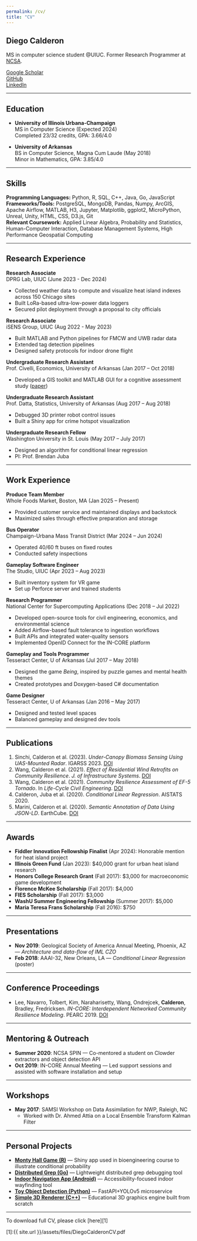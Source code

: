 ```yaml
---
permalink: /cv/
title: "CV"
---
```


## Diego Calderon
MS in computer science student @UIUC. Former Research Programmer at [NCSA](https://www.ncsa.illinois.edu/).

<i class="fa fa-graduation-cap"></i> [Google Scholar](https://scholar.google.com/citations?user=uiWCtzcAAAAJ&hl=en&oi=ao)  
<i class="fab fa-fw fa-github"></i> [GitHub](https://github.com/calderondiego)  
<i class="fab fa-fw fa-linkedin-in"></i> [LinkedIn](https://www.linkedin.com/in/diego-calderon-82a2b911a/)

---

## Education
* **University of Illinois Urbana-Champaign**  
  MS in Computer Science (Expected 2024)  
  Completed 23/32 credits, GPA: 3.66/4.0

* **University of Arkansas**  
  BS in Computer Science, Magna Cum Laude (May 2018)  
  Minor in Mathematics, GPA: 3.85/4.0

---

## Skills
**Programming Languages:** Python, R, SQL, C++, Java, Go, JavaScript  
**Frameworks/Tools:** PostgreSQL, MongoDB, Pandas, Numpy, ArcGIS, Apache Airflow, MATLAB, H3, Jupyter, Matplotlib, ggplot2, MicroPython, Unreal, Unity, HTML, CSS, D3.js, Git  
**Relevant Coursework:** Applied Linear Algebra, Probability and Statistics, Human-Computer Interaction, Database Management Systems, High Performance Geospatial Computing

---

## Research Experience
**Research Associate**  
DPRG Lab, UIUC (June 2023 - Dec 2024)  
- Collected weather data to compute and visualize heat island indexes across 150 Chicago sites  
- Built LoRa-based ultra-low-power data loggers  
- Secured pilot deployment through a proposal to city officials

**Research Associate**  
iSENS Group, UIUC (Aug 2022 - May 2023)  
- Built MATLAB and Python pipelines for FMCW and UWB radar data  
- Extended tag detection pipelines  
- Designed safety protocols for indoor drone flight

**Undergraduate Research Assistant**  
Prof. Civelli, Economics, University of Arkansas (Jan 2017 – Oct 2018)  
- Developed a GIS toolkit and MATLAB GUI for a cognitive assessment study ([paper](https://www.nowpublishers.com/article/Details/RBE-0081))

**Undergraduate Research Assistant**  
Prof. Datta, Statistics, University of Arkansas (Aug 2017 – Aug 2018)  
- Debugged 3D printer robot control issues  
- Built a Shiny app for crime hotspot visualization

**Undergraduate Research Fellow**  
Washington University in St. Louis (May 2017 – July 2017)  
- Designed an algorithm for conditional linear regression  
- PI: Prof. Brendan Juba

---

## Work Experience
**Produce Team Member**  
Whole Foods Market, Boston, MA (Jan 2025 – Present)  
- Provided customer service and maintained displays and backstock  
- Maximized sales through effective preparation and storage

**Bus Operator**  
Champaign-Urbana Mass Transit District (Mar 2024 – Jun 2024)  
- Operated 40/60 ft buses on fixed routes  
- Conducted safety inspections

**Gameplay Software Engineer**  
The Studio, UIUC (Apr 2023 – Aug 2023)  
- Built inventory system for VR game  
- Set up Perforce server and trained students

**Research Programmer**  
National Center for Supercomputing Applications (Dec 2018 – Jul 2022)  
- Developed open-source tools for civil engineering, economics, and environmental science  
- Added Airflow-based fault tolerance to ingestion workflows  
- Built APIs and integrated water-quality sensors  
- Implemented OpenID Connect for the IN-CORE platform

**Gameplay and Tools Programmer**  
Tesseract Center, U of Arkansas (Jul 2017 – May 2018)  
- Designed the game *Being*, inspired by puzzle games and mental health themes  
- Created prototypes and Doxygen-based C# documentation

**Game Designer**  
Tesseract Center, U of Arkansas (Jan 2016 – May 2017)  
- Designed and tested level spaces  
- Balanced gameplay and designed dev tools

---

## Publications
1. Sinchi, Calderon et al. (2023). *Under-Canopy Biomass Sensing Using UAS-Mounted Radar*. IGARSS 2023. [DOI](https://doi.org/10.1109/IGARSS52108.2023.10282771)  
2. Wang, Calderon et al. (2021). *Effect of Residential Wind Retrofits on Community Resilience*. *J. of Infrastructure Systems*. [DOI](https://doi.org/10.1061/(ASCE)IS.1943-555X.0000642)  
3. Wang, Calderon et al. (2021). *Community Resilience Assessment of EF-5 Tornado*. In *Life-Cycle Civil Engineering*. [DOI](https://doi.org/10.1201/9780429343292-49)  
4. Calderon, Juba et al. (2020). *Conditional Linear Regression*. AISTATS 2020.  
5. Marini, Calderon et al. (2020). *Semantic Annotation of Data Using JSON-LD*. EarthCube. [DOI](https://doi.org/10.1002/essoar.10504143.1)

---

## Awards
* **Fiddler Innovation Fellowship Finalist** (Apr 2024): Honorable mention for heat island project  
* **Illinois Green Fund** (Jan 2023): $40,000 grant for urban heat island research  
* **Honors College Research Grant** (Fall 2017): $3,000 for macroeconomic game development  
* **Florence McKee Scholarship** (Fall 2017): $4,000  
* **FIES Scholarship** (Fall 2017): $3,000  
* **WashU Summer Engineering Fellowship** (Summer 2017): $5,000  
* **Maria Teresa Frans Scholarship** (Fall 2016): $750

---

## Presentations
* **Nov 2019**: Geological Society of America Annual Meeting, Phoenix, AZ — *Architecture and data-flow of IML CZO*  
* **Feb 2018**: AAAI-32, New Orleans, LA — *Conditional Linear Regression* (poster)

---

## Conference Proceedings
* Lee, Navarro, Tolbert, Kim, Naraharisetty, Wang, Ondrejcek, **Calderon**, Bradley, Fredricksen. *IN-CORE: Interdependent Networked Community Resilience Modeling*. PEARC 2019. [DOI](https://doi.org/10.1145/3332186.3333150)

---

## Mentoring & Outreach
* **Summer 2020**: NCSA SPIN — Co-mentored a student on Clowder extractors and object detection API  
* **Oct 2019**: IN-CORE Annual Meeting — Led support sessions and assisted with software installation and setup

---

## Workshops
* **May 2017**: SAMSI Workshop on Data Assimilation for NWP, Raleigh, NC  
  - Worked with Dr. Ahmed Attia on a Local Ensemble Transform Kalman Filter

---

## Personal Projects
* **[Monty Hall Game (R)](https://dacalderon.shinyapps.io/montyhall/)** — Shiny app used in bioengineering course to illustrate conditional probability  
* **[Distributed Grep (Go)](https://github.com/calderondiego/distributed-grep)** — Lightweight distributed grep debugging tool  
* **[Indoor Navigation App (Android)](https://github.com/diegoac2/accessimap)** — Accessibility-focused indoor wayfinding tool  
* **[Toy Object Detection (Python)](https://github.com/calderondiego/toy-object-detection)** — FastAPI+YOLOv5 microservice  
* **[Simple 3D Renderer (C++)](https://github.com/calderondiego/simple-renderer)** — Educational 3D graphics engine built from scratch

---

To download full CV, please click [here][1]

[1]:{{ site.url }}/assets/files/DiegoCalderonCV.pdf